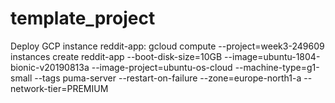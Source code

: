 # template_project

Deploy GCP instance reddit-app:
gcloud compute --project=week3-249609 instances create reddit-app --boot-disk-size=10GB --image=ubuntu-1804-bionic-v20190813a --image-project=ubuntu-os-cloud --machine-type=g1-small --tags puma-server --restart-on-failure --zone=europe-north1-a  --network-tier=PREMIUM
